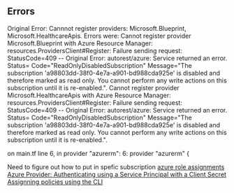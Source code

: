 ## Errors 


Original Error: Cannnot register providers: Microsoft.Blueprint, Microsoft.HealthcareApis. Errors were: Cannot register provider Microsoft.Blueprint with Azure Resource Manager: resources.ProvidersClient#Register: Failure sending request: StatusCode=409 -- Original Error: autorest/azure: Service returned an error. Status=<nil> Code="ReadOnlyDisabledSubscription" Message="The subscription 'a98803dd-38f0-4e7a-a901-bd988cda925e' is disabled and therefore marked as read only. You cannot perform any write actions on this subscription until it is re-enabled.".
Cannot register provider Microsoft.HealthcareApis with Azure Resource Manager: resources.ProvidersClient#Register: Failure sending request: StatusCode=409 -- Original Error: autorest/azure: Service returned an error. Status=<nil> Code="ReadOnlyDisabledSubscription" Message="The subscription 'a98803dd-38f0-4e7a-a901-bd988cda925e' is disabled and therefore marked as read only. You cannot perform any write actions on this subscription until it is re-enabled.".

  on main.tf line 6, in provider "azurerm":
   6: provider "azurerm" {

Need to figure out how to put in spefic subscription 
[azure role assignments](https://registry.terraform.io/providers/hashicorp/azurerm/latest/docs/resources/role_assignment)  
[Azure Provider: Authenticating using a Service Principal with a Client Secret](https://registry.terraform.io/providers/hashicorp/azurerm/latest/docs/guides/service_principal_client_secret)  
[Assignning policies using the CLI](https://azurecitadel.com/automation/policy/cli/)  